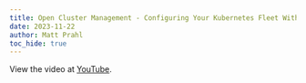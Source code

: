 ```yaml
---
title: Open Cluster Management - Configuring Your Kubernetes Fleet With the Policy Addon
date: 2023-11-22
author: Matt Prahl
toc_hide: true
---
```


View the video at [YouTube](https://www.youtube.com/watch?v=ZZH654t5YpI).
